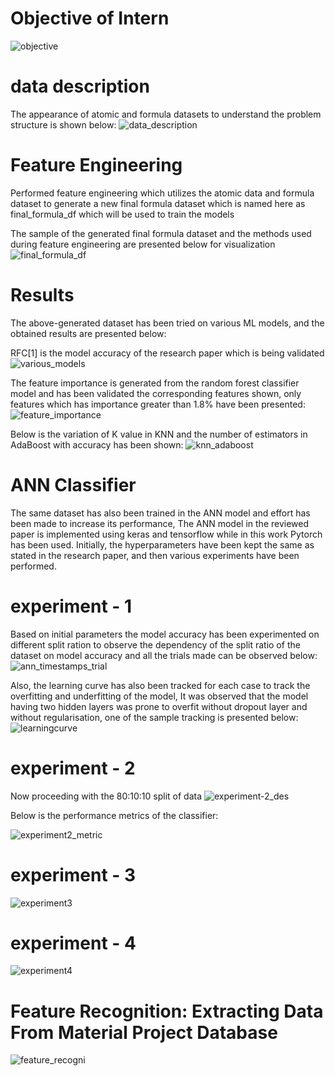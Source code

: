 # Objective of Intern

![objective](https://github.com/vs1161/Machine_Learning_Intern_IITKGP/assets/106301220/1d33e04b-f552-4169-9c58-bc7ea9619094)


# data description 

The appearance of atomic and formula datasets to understand the problem structure is shown below:
![data_description](https://github.com/vs1161/Machine_Learning_Intern_IITKGP/assets/106301220/9c7a05c9-5722-4a74-88c7-84ad9c0d09f7)

# Feature Engineering 

Performed feature engineering which utilizes the atomic data and formula dataset to generate a new final formula dataset which is named here as final_formula_df which will be used to train the models 

The sample of the generated final formula dataset and the methods used during feature engineering are presented below for visualization 
![final_formula_df](https://github.com/vs1161/Machine_Learning_Intern_IITKGP/assets/106301220/325aaa7c-85d8-437c-8b9d-94f774662cd3)

# Results 
The above-generated dataset has been tried on various ML models, and the obtained results are presented below:

RFC[1] is the model accuracy of the research paper which is being validated 
![various_models](https://github.com/vs1161/Machine_Learning_Intern_IITKGP/assets/106301220/6001963b-6b3c-42ad-97ca-7862c29f0abb)


The feature importance is generated from the random forest classifier model and has been validated the corresponding features shown, only features which has importance greater than 1.8% have been presented: 
![feature_importance](https://github.com/vs1161/Machine_Learning_Intern_IITKGP/assets/106301220/b1276de5-4f5e-454e-b41a-ae643f8ae2c9)


Below is the variation of K value in KNN and the number of estimators in AdaBoost with accuracy has been shown:
![knn_adaboost](https://github.com/vs1161/Machine_Learning_Intern_IITKGP/assets/106301220/0ff8ea5c-46c4-4981-99ca-dd6b253e23c0)


# ANN Classifier 

The same dataset has also been trained in the ANN model and effort has been made to increase its performance, The ANN model in the reviewed paper is implemented using keras and tensorflow while in this work Pytorch has been used. Initially, the hyperparameters have been kept the same as stated in the research paper, and then various experiments have been performed. 

# experiment - 1 

Based on initial parameters the model accuracy has been experimented on different split ration to observe the dependency of the split ratio of the dataset on model accuracy and all the trials made can be observed below:
![ann_timestamps_trial](https://github.com/vs1161/Machine_Learning_Intern_IITKGP/assets/106301220/95fc3ba2-2acd-4d31-89a7-6c51019458f1)

Also, the learning curve has also been tracked for each case to track the overfitting and underfitting of the model, It was observed that the model having two hidden layers was prone to overfit without dropout layer and without regularisation, one of the sample tracking is presented below:
![learningcurve](https://github.com/vs1161/Machine_Learning_Intern_IITKGP/assets/106301220/1932eccd-3d8d-4189-a4a1-1c510fbaed22)


# experiment - 2 
Now proceeding with the 80:10:10 split of data 
![experiment-2_des](https://github.com/vs1161/Machine_Learning_Intern_IITKGP/assets/106301220/4fa6c846-bbd9-4926-a263-78a5adb1905f)

Below is the performance metrics of the classifier:

![experiment2_metric](https://github.com/vs1161/Machine_Learning_Intern_IITKGP/assets/106301220/aeb16af1-25a3-4614-804d-9cefb6c1f3d7)

# experiment - 3
![experiment3](https://github.com/vs1161/Machine_Learning_Intern_IITKGP/assets/106301220/890f0d0e-1e2d-4b9c-933e-dd395923f14b)



# experiment - 4
![experiment4](https://github.com/vs1161/Machine_Learning_Intern_IITKGP/assets/106301220/0a5956a4-7b36-4bef-88e9-28dec0a132bd)



# Feature Recognition: Extracting Data From Material Project Database
![feature_recogni](https://github.com/vs1161/Machine_Learning_Intern_IITKGP/assets/106301220/518a1817-eeea-4841-ad97-a81f853c9c8a)

